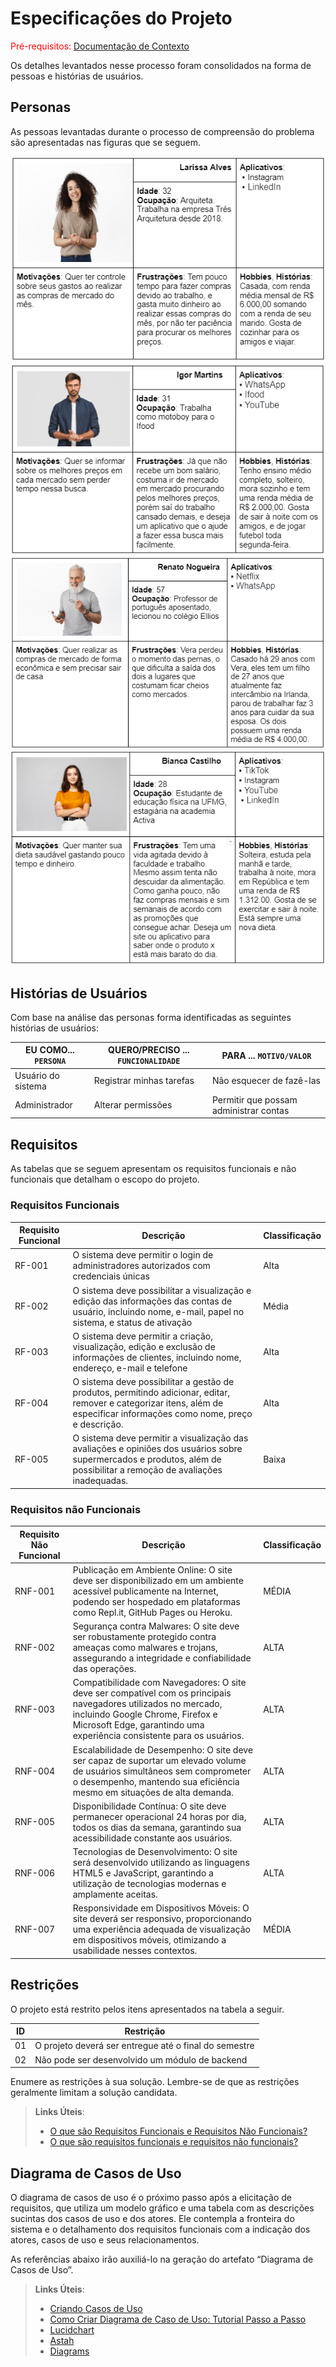 # Especificações do Projeto

<span style="color:red">Pré-requisitos: <a href="1-Documentação de Contexto.md"> Documentação de Contexto</a></span>

Os detalhes levantados nesse processo foram consolidados na forma de pessoas e histórias de usuários.

## Personas

As pessoas levantadas durante o processo de compreensão do problema são apresentadas nas figuras que se seguem.

![Alt text](<Larissa A-1.png>)
![Alt text](<Igor M-1.png>)
![Alt text](<Renato N-1.png>)
![Alt text](<Bianca C-1.png>)

## Histórias de Usuários

Com base na análise das personas forma identificadas as seguintes histórias de usuários:

|EU COMO... `PERSONA`| QUERO/PRECISO ... `FUNCIONALIDADE` |PARA ... `MOTIVO/VALOR`                 |
|--------------------|------------------------------------|----------------------------------------|
|Usuário do sistema  | Registrar minhas tarefas           | Não esquecer de fazê-las               |
|Administrador       | Alterar permissões                 | Permitir que possam administrar contas |

## Requisitos

As tabelas que se seguem apresentam os requisitos funcionais e não funcionais que detalham o escopo do projeto.

### Requisitos Funcionais

| **Requisito Funcional** | **Descrição**                                                                                                                                                                | **Classificação** |
|--------------------------|----------------------------------------------------------------------------------------------------------------------------------------------------------------------------|-------------------|
| RF-001                 | O sistema deve permitir o login de administradores autorizados com credenciais únicas    | Alta             |
| RF-002                 | O sistema deve possibilitar a visualização e edição das informações das contas de usuário, incluindo nome, e-mail, papel no sistema, e status de ativação    | Média              |
| RF-003                 | O sistema deve permitir a criação, visualização, edição e exclusão de informações de clientes, incluindo nome, endereço, e-mail e telefone    | Alta              |
| RF-004                 | O sistema deve possibilitar a gestão de produtos, permitindo adicionar, editar, remover e categorizar itens, além de especificar informações como nome, preço e descrição.    | Alta              |
| RF-005                 | O sistema deve permitir a visualização das avaliações e opiniões dos usuários sobre supermercados e produtos, além de possibilitar a remoção de avaliações inadequadas.    | Baixa              |

### Requisitos não Funcionais

| **Requisito Não Funcional** | **Descrição**                                                                                                                                                                | **Classificação** |
|--------------------------|----------------------------------------------------------------------------------------------------------------------------------------------------------------------------|-------------------|
| RNF-001                  | Publicação em Ambiente Online: O site deve ser disponibilizado em um ambiente acessível publicamente na Internet, podendo ser hospedado em plataformas como Repl.it, GitHub Pages ou Heroku.                  | MÉDIA             |
| RNF-002                  | Segurança contra Malwares: O site deve ser robustamente protegido contra ameaças como malwares e trojans, assegurando a integridade e confiabilidade das operações.                   | ALTA              |
| RNF-003                  | Compatibilidade com Navegadores: O site deve ser compatível com os principais navegadores utilizados no mercado, incluindo Google Chrome, Firefox e Microsoft Edge, garantindo uma experiência consistente para os usuários. | ALTA              |
| RNF-004                  | Escalabilidade de Desempenho: O site deve ser capaz de suportar um elevado volume de usuários simultâneos sem comprometer o desempenho, mantendo sua eficiência mesmo em situações de alta demanda.  | ALTA              |
| RNF-005                  | Disponibilidade Contínua: O site deve permanecer operacional 24 horas por dia, todos os dias da semana, garantindo sua acessibilidade constante aos usuários.                          | ALTA              |
| RNF-006                  | Tecnologias de Desenvolvimento: O site será desenvolvido utilizando as linguagens HTML5 e JavaScript, garantindo a utilização de tecnologias modernas e amplamente aceitas.        | ALTA              |
| RNF-007                  | Responsividade em Dispositivos Móveis: O site deverá ser responsivo, proporcionando uma experiência adequada de visualização em dispositivos móveis, otimizando a usabilidade nesses contextos.  | MÉDIA             |

## Restrições

O projeto está restrito pelos itens apresentados na tabela a seguir.

|ID| Restrição                                             |
|--|-------------------------------------------------------|
|01| O projeto deverá ser entregue até o final do semestre |
|02| Não pode ser desenvolvido um módulo de backend        |


Enumere as restrições à sua solução. Lembre-se de que as restrições geralmente limitam a solução candidata.

> **Links Úteis**:
> - [O que são Requisitos Funcionais e Requisitos Não Funcionais?](https://codificar.com.br/requisitos-funcionais-nao-funcionais/)
> - [O que são requisitos funcionais e requisitos não funcionais?](https://analisederequisitos.com.br/requisitos-funcionais-e-requisitos-nao-funcionais-o-que-sao/)

## Diagrama de Casos de Uso

O diagrama de casos de uso é o próximo passo após a elicitação de requisitos, que utiliza um modelo gráfico e uma tabela com as descrições sucintas dos casos de uso e dos atores. Ele contempla a fronteira do sistema e o detalhamento dos requisitos funcionais com a indicação dos atores, casos de uso e seus relacionamentos. 

As referências abaixo irão auxiliá-lo na geração do artefato “Diagrama de Casos de Uso”.

> **Links Úteis**:
> - [Criando Casos de Uso](https://www.ibm.com/docs/pt-br/elm/6.0?topic=requirements-creating-use-cases)
> - [Como Criar Diagrama de Caso de Uso: Tutorial Passo a Passo](https://gitmind.com/pt/fazer-diagrama-de-caso-uso.html/)
> - [Lucidchart](https://www.lucidchart.com/)
> - [Astah](https://astah.net/)
> - [Diagrams](https://app.diagrams.net/)
